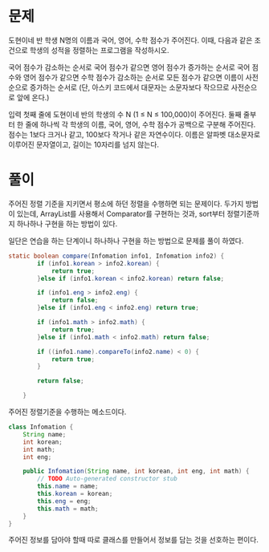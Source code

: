 # 문제

도현이네 반 학생 N명의 이름과 국어, 영어, 수학 점수가 주어진다. 이때, 다음과 같은 조건으로 학생의 성적을 정렬하는 프로그램을 작성하시오.

국어 점수가 감소하는 순서로
국어 점수가 같으면 영어 점수가 증가하는 순서로
국어 점수와 영어 점수가 같으면 수학 점수가 감소하는 순서로
모든 점수가 같으면 이름이 사전 순으로 증가하는 순서로 (단, 아스키 코드에서 대문자는 소문자보다 작으므로 사전순으로 앞에 온다.)

입력
첫째 줄에 도현이네 반의 학생의 수 N (1 ≤ N ≤ 100,000)이 주어진다. 
둘째 줄부터 한 줄에 하나씩 각 학생의 이름, 국어, 영어, 수학 점수가 공백으로 구분해 주어진다. 
점수는 1보다 크거나 같고, 100보다 작거나 같은 자연수이다. 이름은 알파벳 대소문자로 이루어진 문자열이고, 길이는 10자리를 넘지 않는다.


# 풀이

주어진 정렬 기준을 지키면서 평소에 하던 정렬을 수행하면 되는 문제이다.
두가지 방법이 있는데, ArrayList를 사용해서 Comparator를 구현하는 것과,
sort부터 정렬기준까지 하나하나 구현을 하는 방법이 있다.

일단은 연습을 하는 단계이니 하나하나 구현을 하는 방법으로 문제를 풀이 하였다.
```java
static boolean compare(Infomation info1, Infomation info2) {
		if (info1.korean > info2.korean) {
			return true;
		}else if (info1.korean < info2.korean) return false;

		if (info1.eng > info2.eng) {
			return false;
		}else if (info1.eng < info2.eng) return true;

		if (info1.math > info2.math) {
			return true;
		}else if (info1.math < info2.math) return false;

		if ((info1.name).compareTo(info2.name) < 0) {
			return true;
		}

		return false;

	}
```
주어진 정렬기준을 수행하는 메소드이다.

```java
class Infomation {
	String name;
	int korean;
	int math;
	int eng;

	public Infomation(String name, int korean, int eng, int math) {
		// TODO Auto-generated constructor stub
		this.name = name;
		this.korean = korean;
		this.eng = eng;
		this.math = math;
	}
}
```
주어진 정보를 담아야 할때 따로 클래스를 만들어서 정보를 담는 것을 선호하는 편이다.
